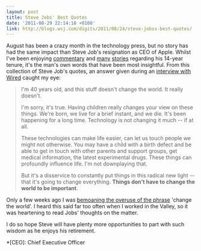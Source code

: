 ```yaml
---
layout: post
title: Steve Jobs' Best Quotes
date: '2011-08-29 22:14:18 +0100'
link: http://blogs.wsj.com/digits/2011/08/24/steve-jobss-best-quotes/
---
```

August has been a crazy month in the technology press, but no story has had the same impact than Steve Job's resignation as CEO of Apple. Whilst I've been enjoying [commentary][1] and [many][2] [stories][3] regarding his 14-year tenure, it's the man's own words that have been most insightful. From this collection of Steve Job's quotes, an answer given during an [interview with Wired][4] caught my eye:

> I'm 40 years old, and this stuff doesn't change the world. It really doesn't.
>
> I'm sorry, it's true. Having children really changes your view on these things. We're born, we live for a brief instant, and we die. It's been happening for a long time. Technology is not changing it much -- if at all.
>
> These technologies can make life easier, can let us touch people we might not otherwise. You may have a child with a birth defect and be able to get in touch with other parents and support groups, get medical information, the latest experimental drugs. These things can profoundly influence life. I'm not downplaying that.
>
> But it's a disservice to constantly put things in this radical new light -- that it's going to change everything. **Things don't have to change the world to be important**.

Only a few weeks ago I was [bemoaning the overuse of the phrase][5] 'change the world'. I heard this said far too often when I worked in the Valley, so it was heartening to read Jobs' thoughts on the matter.

I do so hope Steve will have plenty more opportunities to part with such wisdom as he enjoys his retirement.

[1]: http://daringfireball.net/2011/08/resigned
[2]: http://tumblr.davidcairns.org/post/9359368094/so-steve-jobs-has-left-his-role-as-apples-ceo
[3]: http://baligu.blogspot.com/2011/08/my-one-question-for-steve-jobs-in-2000.html
[4]: http://www.wired.com/wired/archive/4.02/jobs_pr.html
[5]: /2011/08/change_the_world/

*[CEO]: Chief Executive Officer